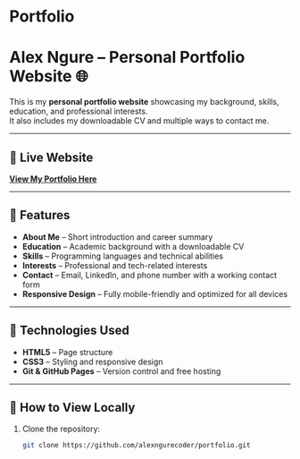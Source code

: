 # Portfolio
# Alex Ngure – Personal Portfolio Website 🌐

This is my **personal portfolio website** showcasing my background, skills, education, and professional interests.  
It also includes my downloadable CV and multiple ways to contact me.

---

## 🔹 Live Website

**[View My Portfolio Here](https://alexngurecoder.github.io/Portfolio/)**

---

## 🔹 Features

- **About Me** – Short introduction and career summary
-  **Education** – Academic background with a downloadable CV 
- **Skills** – Programming languages and technical abilities  
- **Interests** – Professional and tech-related interests  
- **Contact** – Email, LinkedIn, and phone number with a working contact form  
- **Responsive Design** – Fully mobile-friendly and optimized for all devices

---

## 🔹 Technologies Used

- **HTML5** – Page structure  
- **CSS3** – Styling and responsive design  
- **Git & GitHub Pages** – Version control and free hosting

---

## 🔹 How to View Locally

1. Clone the repository:

   ```bash
   git clone https://github.com/alexngurecoder/portfolio.git
